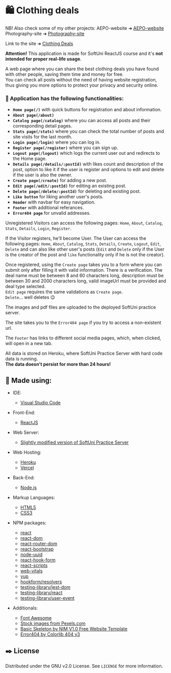 # :shopping: Clothing deals

NB! Also check some of my other projects:
AEPO-website ➜ [AEPO-website](https://github.com/MiroslavIvanovCommits/AEPO-website)
Photography-site ➜ [Photography-site](https://github.com/MiroslavIvanovCommits/Photography-site)


Link to the site ➜ [Clothing Deals](https://marketplace-website-beta.vercel.app)

**Attention!** This application is made for SoftUni ReactJS course and it's **not intended for proper real-life usage**.<br/>

A web page where you can share the best clothing deals you have found with other people, saving them time and money for free.<br/>
You can check all posts without the need of having website registration, thus giving you more options to protect your privacy and security online.

### :scroll: Application has the following functionalities:
- **`Home page(/)`** with quick buttons for registration and about information.
- **`About page(/about)`**
- **`Catalog page(/catalog)`** where you can access all posts and their corresponding detail pages.
- **`Stats page(/stats)`** where you can check the total number of posts and site visits for the last month.
- **`Login page(/login)`** where you can log in.
- **`Register page(/register)`** where you can sign up.
- **`Logout page(/logout)`** which logs the current user out and redirects to the Home page.
- **`Details page(/details/:postId)`** with likes count and description of the post, option to like it if the user is register and options to edit and delete if the user is also the owner.
- **`Create page(/create)`** for adding a new post.
- **`Edit page(/edit/:postId)`** for editing an existing post.
- **`Delete page(/delete/:postId)`** for deleting and existing post.
- **`Like button`** for liking another user's posts.
- **`Header`** with navbar for easy navigation.
- **`Footer`** with additional referances.
- **`Error404 page`** for unvalid addresses.

Unregistered Visitors can access the following pages: `Home`, `About`, `Catalog`, `Stats`, `Details`, `Login`, `Register`.

If the Visitor registers, he'll become User. The User can access the following pages: `Home`, `About`, `Catalog`, `Stats`, `Details`, `Create`, `Logout`, `Edit`, `Delete` and can also like other user's posts (`Edit` and `Delete` only if the User is the creator of the post and `like` functionality only if he is not the creator).

Once registered, using the `Create page` takes you to a form where you can submit only after filling it with valid information. There is a verification. The deal name must be between 8 and 60 characters long, description must be between 30 and 2000 characters long, valid imageUrl must be provided and deal type selected.<br/>
`Edit page` requires the same validations as `Create page`.<br/>
`Delete`... well deletes :wink:

The images and pdf files are uploaded to the deployed SoftUni practice server.

The site takes you to the `Error404 page` if you try to access a non-existent url.

The `Footer` has links to different social media pages, which, when clicked, will open in a new tab.

All data is stored on Heroku, where SoftUni Practice Server with hard code data is running.<br/>
**The data doesn't persist for more than 24 hours!**

 🔨 Made using:
 --
 
- IDE:
  - [Visual Studio Code](https://code.visualstudio.com)
- Front-End:
  - [ReactJS](https://reactjs.org)
- Web Server:
  - [Slightly modified version of SoftUni Practice Server](https://github.com/MiroslavIvanovCommits/softuni-practice-server-marketplace-website)
- Web Hosting:
  - [Heroku](https://softuni-practice-server-market.herokuapp.com)
  - [Vercel](https://marketplace-website-beta.vercel.app)
- Back-End:
  - [Node.js](https://nodejs.org/en)
- Markup Languages:
  - [HTML5](https://developer.mozilla.org/en-US/docs/Web/HTML)
  - [CSS3](https://developer.mozilla.org/en-US/docs/Web/CSS)
- NPM packages:
  - [react](https://www.npmjs.com/package/react)
  - [react-dom](https://www.npmjs.com/package/react-dom)
  - [react-router-dom](https://www.npmjs.com/package/react-bootstrap)
  - [react-bootstrap](https://www.npmjs.com/package/react-bootstrap)
  - [node-uuid](https://www.npmjs.com/package/node-uuid)
  - [react-hook-form](https://www.npmjs.com/package/react-hook-form)
  - [react-scripts](https://www.npmjs.com/package/react-scripts)
  - [web-vitals](https://www.npmjs.com/package/web-vitals)
  - [yup](https://www.npmjs.com/package/yup)
  - [hookform/resolvers](https://www.npmjs.com/package/@hookform/resolvers)
  - [testing-library/jest-dom](https://www.npmjs.com/package/@testing-library/jest-dom)
  - [testing-library/react](https://www.npmjs.com/package/@testing-library/react)
  - [testing-library/user-event](https://www.npmjs.com/package/@testing-library/user-event)

- Additionals:
  - [Font Awesome](https://fontawesome.com)
  - [Stock images from Pexels.com](https://www.pexels.com)
  - [Basic Skeleton by NIM V1.0 Free Website Template](https://www.free-css.com)
  - [Error404 by Colorlib 404 v3](https://colorlib.com/wp/free-404-error-page-templates)


<!-- ## :camera: Preview:

### Home Page

![Home](https://i.imgur.com/zx6WBrF.png) -->


<!-- LICENSE -->
## :black_nib: License

Distributed under the GNU v2.0 License. See `LICENSE` for more information.
